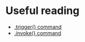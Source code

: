 # Useful reading

- [.trigger() command](https://docs.cypress.io/api/commands/trigger.html#Usage)
- [.invoke() command](https://docs.cypress.io/api/commands/invoke.html#Usage)
